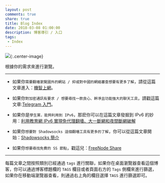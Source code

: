 ```yaml
---
layout: post
comments: true
share: true
title: Blog Index
date: 2018-03-08 01:00:00
description: 博客導引 / 入口
tags:
 - Index
---
```


![](http://telegra.ph/file/aed1cb9fb216b130ef432.jpg){:.center-image}

根據你的需求來進行瀏覽。

---

* 如果你`需要翻墻瀏覽國外的網站 / 抑或對中國的網絡審查想要有更多了解`，請從這篇文章進入：[機智上網](http://test007.gq/surf-the-real)。

* 如果你`對加密通訊有要求 / 想要尋找一款良心、幹凈且功能強大的聊天工具`，請戳這篇文章:[Telegram 入門](http://test007.gq/Telegram)。

* 如果你是`學生黨，能夠利用到 IPv6`，那麽你可以在這篇文章發掘到 IPv6 的妙用：[利用教育網 IPv6 實現免代理翻墻、大一斷網和夜間斷網破解](http://test007.gq/IPV6-edu)

* 如果你`想要對 Shadowsocks 這個翻墻工具有更多的了解`，你可以從這篇文章開始：[Shadowsocks 簡介](http://test007.gq/ss-intro)

* 如果你`想要尋找免費的 SS 節點`，戳這兒：[FreeNode Share](http://test007.gq/Free-node-share)

---

每篇文章之間按照類別已經通過 `tags` 進行關聯，如果你在桌面瀏覽器查看這個博客，你可以通過博客標題欄的 `TAGS` 欄目或者頁面右方的 `Tags` 側欄來進行篩選，如果你在移動端瀏覽器查看，則通過右上角的欄目選擇 `TAGS` 進行篩選即可。
